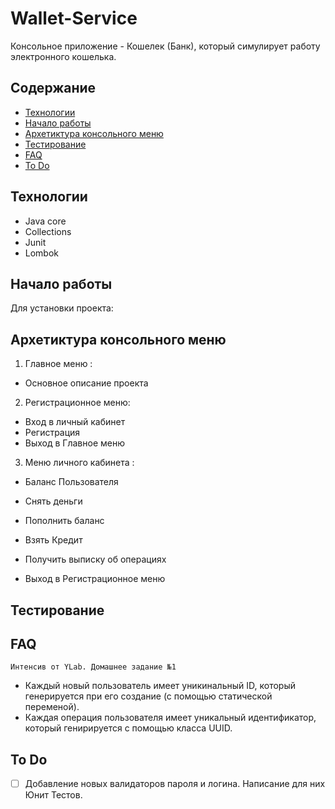 # Wallet-Service
Консольное приложение -  Кошелек (Банк), который симулирует работу электронного кошелька.

## Содержание
- [Технологии](#технологии)
- [Начало работы](#начало-работы)
- [Архетиктура консольного меню](#архетиктура-консольного-меню)
- [Тестирование](#тестирование)
- [FAQ](#FAQ)
- [To Do](#to-do)

## Технологии
- Java core
-  Collections
-   Junit
-  Lombok


## Начало работы

Для установки проекта:

## Архетиктура консольного меню

1.  Главное меню :
  
-    Основное описание проекта
  
  

2.  Регистрационное меню:

-  Вход в личный кабинет
-	Регистрация
-	Выход в Главное меню


3.	Меню личного кабинета :

  - Баланс Пользователя

  - Снять деньги
  - Пополнить баланс
  - Взять Кредит
  - Получить выписку об операциях
  - Выход в Регистрационное меню





## Тестирование


## FAQ 

	Интенсив от YLab. Домашнее задание №1
	
- 	Каждый новый пользователь имеет уникинальный ID, который генерируется при его создание (с помощью статической переменой).
- 	Каждая операция пользователя имеет уникальный идентификатор, который генирируется с помощью класса UUID.



## To Do
- [ ] Добавление новых валидаторов пароля и логина. Написание для них Юнит Тестов.

